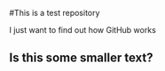 #This is a test repository

I just want to find out how GitHub works

## Is this some smaller text?
